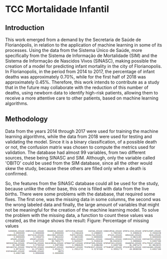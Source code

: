 # TCC Mortalidade Infantil

## Introduction

This work emerged from a demand by the Secretaria de Saúde de Florianópolis, in relation to the application of machine learning in some of its processes. Using the data from the Sistema Único de Saúde, more specifically from the Sistema de Informação de Mortalidade (SIM) and the Sistema de Informação de Nascidos Vivos (SINASC), making possible the creation of a model for predicting infant mortality in the city of Florianopolis.
In Florianopolis, in the period from 2014 to 2017, the percentage of infant deaths was approximately 0.70%, while for the first half of 2018 was approximately 0.45%.
Therefore, this work intends to contribute as a study that in the future may collaborate with the reduction of this number of deaths, using newborn data to identify high-risk patients, allowing them to receive a more attentive care to other patients, based on machine learning algorithms.

## Methodology

Data from the years 2014 through 2017 were used for training the machine learning algorithms, while the data from 2018 were used for testing and validating the model. Since it is a binary classification, of a possible death or not, the confusion matrix was chosen to compute the metrics used for validation.
The database had almost 99 variables, from two different sources, these being SINASC and SIM. Although, only the variable called 'OBITO' could be used from the SIM database, since all the other would skew the study, because these others are filled only when a death is confirmed.

So, the features from the SINASC database could all be used for the study, because unlike the other base, this one is filled with data from the live births.
There were some problems with the database, that required some fixes. The first one, was the missing data in some columns, the second was the wrong labeled data and finally, the large amount of variables that might not be meaningful for the creation of the machine learning model.
To solve the problem with the missing data, a function to count these values was created, as the image shows the result:
Figure: Percentage of missing values![](/imgs/output1.png)